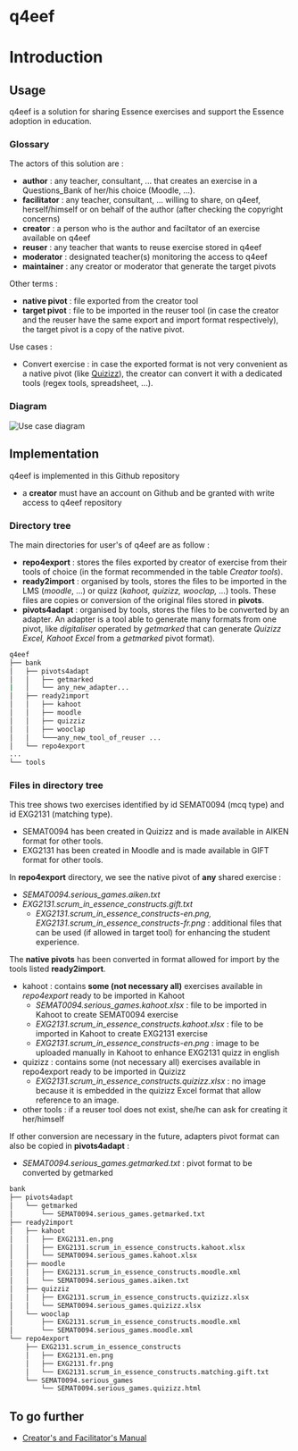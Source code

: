 <!-- https://docs.github.com/en/repositories/managing-your-repositorys-settings-and-features/customizing-your-repository/about-readmes -->
# q4eef

# Introduction 

## Usage
q4eef is a solution for sharing Essence exercises and support the Essence adoption in education.



### Glossary
The actors of this solution are :
- __author__ : any teacher, consultant, ... that creates an exercise in a Questions_Bank of her/his choice (Moodle, ...).
- __facilitator__ : any teacher, consultant, ... willing to share, on q4eef, herself/himself or on behalf of the author (after checking the copyright concerns)
- __creator__ : a person who is the author and faciltator of an exercise available on q4eef
- __reuser__ : any teacher that wants to reuse exercise stored in q4eef
- __moderator__ : designated teacher(s) monitoring the access to q4eef
- __maintainer__ : any creator or moderator that generate the target pivots

Other terms :
- __native pivot__ : file exported from the creator tool
- __target pivot__ : file to be imported in the reuser tool (in case the creator and the reuser have the same export and import format respectively), the target pivot is a copy of the native pivot.

Use cases :
- Convert exercise : in case the exported format is not very convenient as a native pivot (like [Quizizz](https://github.com/frederic-baucher/q4eef/blob/main/doc/export_from_quizizz.md)), the creator can convert it with a dedicated tools (regex tools, spreadsheet, ...).

### Diagram
<!-- to update the image in Github, modify THIS README.md file -->
![Use case diagram](http://www.plantuml.com/plantuml/proxy?src=https://raw.githubusercontent.com/frederic-baucher/q4eef/main/doc/usecases1.puml)

## Implementation
q4eef is implemented in this Github repository
- a __creator__ must have an account on Github and be granted with write access to q4eef repository


### Directory tree

The main directories for user's of q4eef are as follow :
- __repo4export__ : stores the files exported by creator of exercise from their tools of choice (in the format recommended in the table _Creator tools_).
- __ready2import__ : organised by tools, stores the files to be imported in the LMS (_moodle_, ...) or quizz (_kahoot, quizizz, wooclap, ..._) tools. These files are copies or conversion of the original files stored in __pivots__.
- __pivots4adapt__ : organised by tools, stores the files to be converted by an adapter. An adapter is a tool able to generate many formats from one pivot, like _digitaliser_ operated by _getmarked_ that can generate _Quizizz Excel, Kahoot Excel_ from a _getmarked_ pivot format).

```bash
q4eef
├── bank
│   ├── pivots4adapt
│   │   ├── getmarked
|   │   └── any_new_adapter...    
│   ├── ready2import
│   │   ├── kahoot
│   │   ├── moodle
│   │   ├── quizziz
│   │   ├── wooclap
│   │   └───any_new_tool_of_reuser ...             
│   └── repo4export
...
└── tools
```

### Files in directory tree

This tree shows two exercises identified by id SEMAT0094 (mcq type) and id EXG2131 (matching type).
- SEMAT0094 has been created in Quizizz and is made available in AIKEN format for other tools.
- EXG2131 has been created in Moodle and is made available in GIFT format for other tools.

In __repo4export__ directory, we see the native pivot of __any__ shared exercise :
- _SEMAT0094.serious_games.aiken.txt_
- _EXG2131.scrum_in_essence_constructs.gift.txt_
  - _EXG2131.scrum_in_essence_constructs-en.png, EXG2131.scrum_in_essence_constructs-fr.png_ : additional files that can be used (if allowed in target tool) for enhancing the student experience.

The __native pivots__ has been converted in format allowed for import by the tools listed __ready2import__.
- kahoot : contains __some (not necessary all)__ exercises available in _repo4export_ ready to be imported in Kahoot
  - _SEMAT0094.serious_games.kahoot.xlsx_ : file to be imported in Kahoot to create SEMAT0094 exercise
  - _EXG2131.scrum_in_essence_constructs.kahoot.xlsx_ : file to be imported in Kahoot to create EXG2131 exercise
  - _EXG2131.scrum_in_essence_constructs-en.png_ : image to be uploaded manually in Kahoot to enhance EXG2131 quizz in english
- quizizz : contains some (not necessary all) exercises available in repo4export ready to be imported in Quizizz
  - _EXG2131.scrum_in_essence_constructs.quizizz.xlsx_ : no image because it is embedded in the quizizz Excel format that allow reference to an image.
- other tools : if a reuser tool does not exist, she/he can ask for creating it her/himself

If other conversion are necessary in the future, adapters pivot format can also be copied in __pivots4adapt__ :
- _SEMAT0094.serious_games.getmarked.txt_ : pivot format to be converted by getmarked

```bash
bank
├── pivots4adapt
│   └── getmarked
│       └── SEMAT0094.serious_games.getmarked.txt
├── ready2import
│   ├── kahoot
│   │   ├── EXG2131.en.png
│   │   ├── EXG2131.scrum_in_essence_constructs.kahoot.xlsx
│   │   └── SEMAT0094.serious_games.kahoot.xlsx
│   ├── moodle
│   │   ├── EXG2131.scrum_in_essence_constructs.moodle.xml
│   │   └── SEMAT0094.serious_games.aiken.txt
│   ├── quizziz
│   │   ├── EXG2131.scrum_in_essence_constructs.quizizz.xlsx
│   │   └── SEMAT0094.serious_games.quizizz.xlsx
│   └── wooclap
│       ├── EXG2131.scrum_in_essence_constructs.moodle.xml
│       └── SEMAT0094.serious_games.moodle.xml
└── repo4export
    ├── EXG2131.scrum_in_essence_constructs
    │   ├── EXG2131.en.png
    │   ├── EXG2131.fr.png
    │   └── EXG2131.scrum_in_essence_constructs.matching.gift.txt
    └── SEMAT0094.serious_games
        └── SEMAT0094.serious_games.quizizz.html
```

## To go further
- [Creator's and Facilitator's Manual](creator.md)

<!--

# Quizz taxonomies

| tools>                   | quizizz     | moodle          | kahoot | wooclap        | mentimeter | digitaliser |
|--------------------------|-------------|-----------------|--------|----------------|------------|-------------|
| multiple choice question | OK          | OK              | OK     |                | 2          |             |
| One choice question      |             |                 | OK     |                | 2          |             |
| true/false               | $           | OK              | OK     |                | 2          |             |
| matching                 | $ drag&drop | dropdown merged | N/A    | radio unmerged | N/A        |             |
| open                     |             | OK              |        |                |            |             |


-->

<!--
# How to README.md

## How to color text in README.md

$\textcolor{red}{\text{EXG}}\textcolor{orange}{\text{1472}}\textcolor{black}{\text{.}}\textcolor{grey}{\text{serious}}$
_
$\textcolor{grey}{\text{game}} \textcolor{black}{\text{-}}\textcolor{blue}{\text{en}}\textcolor{black}{\text{.}}\textcolor{green}{\text{aiken}}\textcolor{black}{\text{.}}\textcolor{purple}{\text{txt}}$

```diff
- text in red
+ text in green
! text in orange
# text in gray
@@ text in purple (and bold)@@
```

> __Warning__
> This is a warning.

> __Note__
> This is a note.
> 


## Insert a geographic map
```geojson
{
  "type": "FeatureCollection",
  "features": [
    {
      "type": "Feature",
      "id": 1,
      "properties": {
        "ID": 0
      },
      "geometry": {
        "type": "Polygon",
        "coordinates": [
          [
              [-90,35],
              [-90,30],
              [-85,30],
              [-85,35],
              [-90,35]
          ]
        ]
      }
    }
  ]
}
```




## Insert excerpt of files in README.md

```
https://github.com/frederic-baucher/q4eef/blob/f5c82be6d71f65c6cfb2e8caef1e51fe4a601fe5/README.md?plain=1#L14
```
https://github.com/frederic-baucher/q4eef/blob/f5c82be6d71f65c6cfb2e8caef1e51fe4a601fe5/README.md?plain=1#L14
.
.
.
.
.
```
https://github.com/frederic-baucher/q4eef/blob/2138e6129d5493369d7f65c617416258c2ab2c72/doc/usecases.puml?plain=#L36-L37
```
https://github.com/frederic-baucher/q4eef/blob/2138e6129d5493369d7f65c617416258c2ab2c72/doc/usecases.puml?plain=#L36-L37

-->


